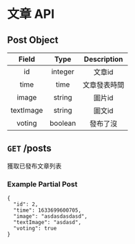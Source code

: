 # 文章 API

## Post Object
|   Field   |  Type   | Description  |
| :-------: | :-----: | :----------: |
|    id     | integer |    文章id    |
|   time    |  time   | 文章發表時間 |
|   image   | string  |    圖片id    |
| textImage | string  |    圖文id    |
|  voting   | boolean |   發布了沒   |

## `GET` /posts
獲取已發布文章列表

### Example Partial Post

```json5
{
  "id": 2,
  "time": 1633699600705,
  "image": "asdasdasdasd",
  "textImage": "asdasd",
  "voting": true
}

```

